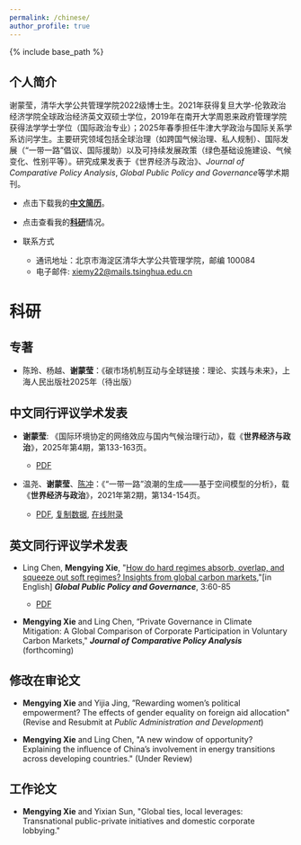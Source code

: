 ```yaml
---
permalink: /chinese/
author_profile: true
---
```


{% include base_path %}

## 个人简介

谢蒙莹，清华大学公共管理学院2022级博士生。2021年获得复旦大学-伦敦政治经济学院全球政治经济英文双硕士学位，2019年在南开大学周恩来政府管理学院获得法学学士学位（国际政治专业）；2025年春季担任牛津大学政治与国际关系学系访问学生。主要研究领域包括全球治理（如跨国气候治理、私人规制）、国际发展（“一带一路”倡议、国际援助）以及可持续发展政策（绿色基础设施建设、气候变化、性别平等）。研究成果发表于《世界经济与政治》、*Journal of Comparative Policy Analysis*, *Global Public Policy and Governance*等学术期刊。

- 点击下载我的[**中文简历**](https://xiemythu.github.io/files/cv_mengying_chinese.pdf)。

- 点击查看我的[**科研**](#科研)情况。


- 联系方式
   + 通讯地址：北京市海淀区清华大学公共管理学院，邮编 100084
   + 电子邮件: <xiemy22@mails.tsinghua.edu.cn>

 

# 科研

## 专著

* 陈玲、杨越、**谢蒙莹**：《碳市场机制互动与全球链接：理论、实践与未来》，上海人民出版社2025年（待出版）
 
## 中文同行评议学术发表

* **谢蒙莹**: 《国际环境协定的网络效应与国内气候治理行动》，载《**世界经济与政治**》，2025年第4期，第133-163页。
    + [PDF](https://xiemythu.github.io/files/wpe_2025.pdf)
     
* 温尧、**谢蒙莹**、[陈冲](https://cc458.github.io/)：《“一带一路”浪潮的生成——基于空间模型的分析》，载《**世界经济与政治**》，2021年第2期，第134-154页。
    + [PDF](https://cc458.github.io/files/Wen_Xie_Chen_2021_BRI.pdf), [复制数据](https://doi.org/10.7910/DVN/N8B5BC), [在线附录](https://cc458.github.io/files/Wen_Xie_Chen2021.pdf)

## 英文同行评议学术发表

* Ling Chen, **Mengying Xie**, "[How do hard regimes absorb, overlap, and squeeze out soft regimes? Insights from global carbon markets](https://doi.org/10.1007/s43508-023-00064-3),"[in English] ***Global Public Policy and Governance***, 3:60-85
    + [PDF](https://xiemythu.github.io/files/chen_xie_2023.pdf)

* **Mengying Xie** and  Ling Chen, “Private Governance in Climate Mitigation: A Global Comparison of Corporate Participation in Voluntary Carbon Markets," ***Journal of Comparative Policy Analysis*** (forthcoming)
 
## 修改在审论文

* **Mengying Xie** and Yijia Jing, ”Rewarding women’s political empowerment? The effects of gender equality on foreign aid allocation" (Revise and Resubmit at *Public Administration and Development*)

* **Mengying Xie** and  Ling Chen, "A new window of opportunity? Explaining the influence of China’s involvement in energy transitions across developing countries." (Under Review)

## 工作论文  

* **Mengying Xie** and  Yixian Sun, "Global ties, local leverages: Transnational public-private initiatives and domestic corporate lobbying." 
